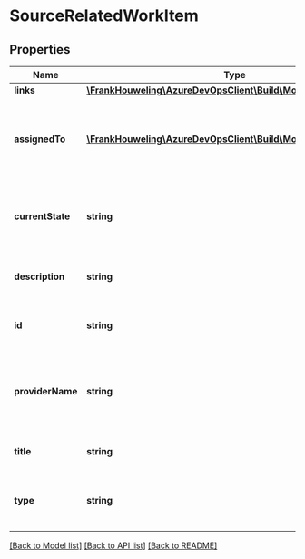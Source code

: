 # SourceRelatedWorkItem

## Properties
Name | Type | Description | Notes
------------ | ------------- | ------------- | -------------
**links** | [**\FrankHouweling\AzureDevOpsClient\Build\Model\ReferenceLinks**](ReferenceLinks.md) |  | [optional] 
**assignedTo** | [**\FrankHouweling\AzureDevOpsClient\Build\Model\IdentityRef**](IdentityRef.md) | Identity ref for the person that the work item is assigned to. | [optional] 
**currentState** | **string** | Current state of the work item, e.g. Active, Resolved, Closed, etc. | [optional] 
**description** | **string** | Long description for the work item. | [optional] 
**id** | **string** | Unique identifier for the work item | [optional] 
**providerName** | **string** | The name of the provider the work item is associated with. | [optional] 
**title** | **string** | Short name for the work item. | [optional] 
**type** | **string** | Type of work item, e.g. Bug, Task, User Story, etc. | [optional] 

[[Back to Model list]](../README.md#documentation-for-models) [[Back to API list]](../README.md#documentation-for-api-endpoints) [[Back to README]](../README.md)


